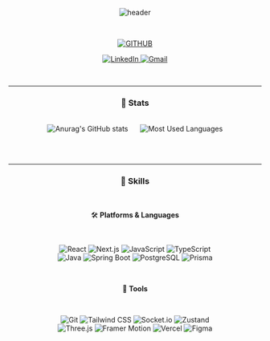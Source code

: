 
<div align="center">
  
![header](https://capsule-render.vercel.app/api?type=waving&color=timeGradient&text=Welcome%20to%20Hyunjin's%20GitHub%20👋&animation=twinkling&fontSize=35&fontAlignY=40&fontAlign=53&height=250)

</div>

<br />



<div align="center">
  
[![GITHUB](https://hits.seeyoufarm.com/api/count/incr/badge.svg?url=https%3A%2F%2Fgithub.com%2Fjiholee0&count_bg=%23F29494&title_bg=%232F2E2E&icon=github.svg&icon_color=%23FFFFFF&title=GITHUB&edge_flat=false)](https://github.com/sin-hyunjin)

</div>
<p align="center">
  <a href="https://www.linkedin.com/in/hyunjin-shin" target="_blank">
    <img alt="LinkedIn" src="https://img.shields.io/badge/LinkedIn-Hyunjin%20Shin-blue">
  </a>
  <a href="mailto:blackduvet52@gmail.com">
    <img alt="Gmail" src="https://img.shields.io/badge/Gmail-blackduvet52%40gmail.com-red&logo=gmail&logoColor=white">
  </a>
</p>

<br />

---



<div align="center">
  
### 📕 Stats


<br />

<div align="center">

  <img src="https://github-readme-stats.vercel.app/api?username=sin-hyunjin&show_icons=true&theme=radical" alt="Anurag's GitHub stats" style="display:inline-block; margin:0 10px;" />
  
  <img src="https://github-readme-stats.vercel.app/api/top-langs/?username=sin-hyunjin&layout=compact&theme=radical" alt="Most Used Languages" style="display:inline-block; margin:0 10px;" />

</div>

<br /><br />

---

<div align="center">
  
### 📒 Skills


<br />

</div>
  
<div align="center">
  
   🛠️ **Platforms & Languages**
  
  <br />
  
  ![React](https://img.shields.io/badge/-React-61DAFB?logo=react&logoColor=white)
  ![Next.js](https://img.shields.io/badge/-Next.js-000000?logo=nextdotjs&logoColor=white)
  ![JavaScript](https://img.shields.io/badge/-JavaScript-F7DF1E?logo=javascript&logoColor=black)
  ![TypeScript](https://img.shields.io/badge/-TypeScript-3178C6?logo=typescript&logoColor=white)
  <br />
  ![Java](https://img.shields.io/badge/-Java-007396?logo=java&logoColor=white)
  ![Spring Boot](https://img.shields.io/badge/-Spring%20Boot-6DB33F?logo=springboot&logoColor=white)
  ![PostgreSQL](https://img.shields.io/badge/-PostgreSQL-4169E1?logo=postgresql&logoColor=white)
  ![Prisma](https://img.shields.io/badge/-Prisma-2D3748?logo=prisma&logoColor=white)


  <br />
  
🔨 **Tools**

  <br />
  
  ![Git](https://img.shields.io/badge/-Git-F05032?logo=git&logoColor=white)
  ![Tailwind CSS](https://img.shields.io/badge/-TailwindCSS-06B6D4?logo=tailwindcss&logoColor=white)
  ![Socket.io](https://img.shields.io/badge/-Socket.io-010101?logo=socketdotio&logoColor=white)
  ![Zustand](https://img.shields.io/badge/-Zustand-000000?logo=zustand&logoColor=white)
   <br />
  ![Three.js](https://img.shields.io/badge/-Three.js-000000?logo=three.js&logoColor=white)
  ![Framer Motion](https://img.shields.io/badge/-Framer%20Motion-0055FF?logo=framer&logoColor=white)
  ![Vercel](https://img.shields.io/badge/-Vercel-000000?logo=vercel&logoColor=white)
  ![Figma](https://img.shields.io/badge/-Figma-F24E1E?logo=figma&logoColor=white)
  
</div>

<br />
<br />


